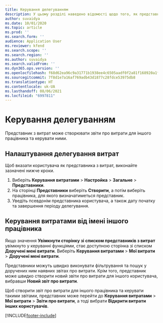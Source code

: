 ```yaml
---
title: Керування делегуванням
description: У цьому розділі наведено відомості щодо того, як представник з витрат може створювати звіти про витрати для іншого працівника та керувати ними.
author: suvaidya
ms.date: 10/01/2020
ms.topic: article
ms.prod: ''
ms.search.form: ''
audience: Application User
ms.reviewer: kfend
ms.search.scope: ''
ms.search.region: ''
ms.author: suvaidya
ms.search.validFrom: ''
ms.dyn365.ops.version: ''
ms.openlocfilehash: f68d62ea96c9a31771b1938ee4c6505aadf0f2a81f168920a1f057227b986281
ms.sourcegitcommit: 7f8d1e7a16af769adb43d1877c28fdce53975db8
ms.translationtype: HT
ms.contentlocale: uk-UA
ms.lasthandoff: 08/06/2021
ms.locfileid: "6997811"
---
```

# <a name="manage-delegation"></a>Керування делегуванням
Представник з витрат може створювати звіти про витрати для іншого працівника та керувати ними.

## <a name="configuring-expense-delegation"></a>Налаштування делегування витрат

Щоб вказати користувача як представника з витрат, виконайте зазначені нижче кроки. 
1. Виберіть **Керування витратами** > **Настройка** > **Загальне** > **Представники**. 
2. На сторінці **Представники** виберіть **Створити**, а потім виберіть працівника, для якого визначатиметься представник. 
3. Уведіть псевдонім представника користувача, а також дату початку та завершення періоду делегування.

## <a name="manage-expenses-on-behalf-of-another-employee"></a>Керування витратами від імені іншого працівника

Якщо значення **Увімкнути сторінку зі списком представників з витрат** увімкнуто у керуванні функціями, стає доступною сторінка зі списком **Доручені мені витрати**. Виберіть **Керування витратами** > **Мої витрати** > **Доручені мені витрати**.

Представники можуть швидко виконувати фільтрування та пошук у доручених ним наявних звітах про витрати. Крім того, представник може швидко створити новий звіти про витрати для іншого користувача, вибравши **Новий звіт про витрати**.

Щоб створити звіт про витрати для іншого працівника та керувати такими звітами, представник може перейти до **Керування витратами** > **Мої витрати** > **Звіти про витрати**, а тоді вибрати **Відкрити витрати інших користувачів**.


[!INCLUDE[footer-include](../includes/footer-banner.md)]